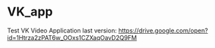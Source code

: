 # VK_app
Test VK Video Application last version:
https://drive.google.com/open?id=1Htrza2zPAT6w_OOxs1CZXaqOavD2Q9FM
